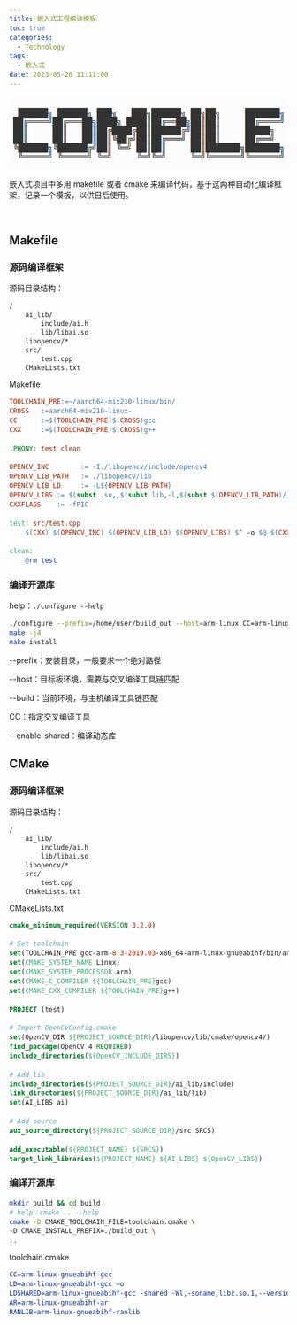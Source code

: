 ```yaml
---
title: 嵌入式工程编译模板
toc: true
categories:
  - Technology
tags:
  - 嵌入式
date: 2023-05-26 11:11:00
---
```


![compile.png](/resources/Cover/compile.png)

嵌入式项目中多用 makefile 或者 cmake 来编译代码，基于这两种自动化编译框架，记录一个模板，以供日后使用。

<!--more-->

<br/>

## Makefile

### 源码编译框架

源码目录结构：

```
/
	ai_lib/
		include/ai.h
		lib/libai.so
	libopencv/*
	src/
		test.cpp
	CMakeLists.txt
```

Makefile

```makefile
TOOLCHAIN_PRE:=~/aarch64-mix210-linux/bin/
CROSS   :=aarch64-mix210-linux-
CC      :=$(TOOLCHAIN_PRE)$(CROSS)gcc
CXX     :=$(TOOLCHAIN_PRE)$(CROSS)g++

.PHONY: test clean

OPENCV_INC        := -I./libopencv/include/opencv4
OPENCV_LIB_PATH   := ./libopencv/lib
OPENCV_LIB_LD     := -L${OPENCV_LIB_PATH}
OPENCV_LIBS := $(subst .so,,$(subst lib,-l,$(subst $(OPENCV_LIB_PATH)/,,$(wildcard ${OPENCV_LIB_PATH}/*.so))))
CXXFLAGS    := -fPIC

test: src/test.cpp
	$(CXX) $(OPENCV_INC) $(OPENCV_LIB_LD) $(OPENCV_LIBS) $^ -o $@ $(CXXFLAGS)
	
clean:
	@rm test
```

### 编译开源库

help：`./configure --help`

```sh
./configure --prefix=/home/user/build_out --host=arm-linux CC=arm-linux-gnueabihf-gcc --enable-shared
make -j4
make install
```

--prefix：安装目录，一般要求一个绝对路径

--host：目标板环境，需要与交叉编译工具链匹配

--build：当前环境，与主机编译工具链匹配

CC：指定交叉编译工具

--enable-shared：编译动态库

## CMake

### 源码编译框架

源码目录结构：

````
/
	ai_lib/
		include/ai.h
		lib/libai.so
	libopencv/*
	src/
		test.cpp
	CMakeLists.txt
````

CMakeLists.txt

```cmake
cmake_minimum_required(VERSION 3.2.0)

# Set toolchain
set(TOOLCHAIN_PRE gcc-arm-8.3-2019.03-x86_64-arm-linux-gnueabihf/bin/arm-linux-gnueabihf-)
set(CMAKE_SYSTEM_NAME Linux)
set(CMAKE_SYSTEM_PROCESSOR arm)
set(CMAKE_C_COMPILER ${TOOLCHAIN_PRE}gcc)
set(CMAKE_CXX_COMPILER ${TOOLCHAIN_PRE}g++)

PROJECT (test)

# Import OpenCVConfig.cmake
set(OpenCV_DIR ${PROJECT_SOURCE_DIR}/libopencv/lib/cmake/opencv4/)
find_package(OpenCV 4 REQUIRED)
include_directories(${OpenCV_INCLUDE_DIRS})

# Add lib
include_directories(${PROJECT_SOURCE_DIR}/ai_lib/include)
link_directories(${PROJECT_SOURCE_DIR}/ai_lib/lib)
set(AI_LIBS ai)

# Add source
aux_source_directory(${PROJECT_SOURCE_DIR}/src SRCS)

add_executable(${PROJECT_NAME} ${SRCS})
target_link_libraries(${PROJECT_NAME} ${AI_LIBS} ${OpenCV_LIBS})
```

### 编译开源库

```sh
mkdir build && cd build
# help：cmake .. --help
cmake -D CMAKE_TOOLCHAIN_FILE=toolchain.cmake \
-D CMAKE_INSTALL_PREFIX=./build_out \
..
```

toolchain.cmake

```cmake
CC=arm-linux-gnueabihf-gcc
LD=arm-linux-gnueabihf-gcc –o
LDSHARED=arm-linux-gnueabihf-gcc -shared -Wl,-soname,libz.so.1,--version-script,zlib.map
AR=arm-linux-gnueabihf-ar
RANLIB=arm-linux-gnueabihf-ranlib
```



